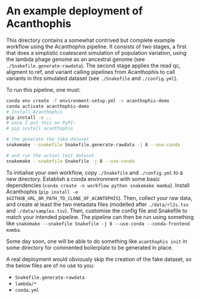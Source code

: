 # An example deployment of Acanthophis


This directory contains a somewhat contrived but complete example workflow
using the Acanthophis pipeline. It consists of two stages, a first that does a
simplistic coalescent simulation of population variation, using the lambda
phage genome as an ancestral genome (see `./Snakefile.generate-rawdata`). The
second stage applies the read qc, aligment to ref, and variant calling
pipelines from Acanthophis to call variants in this simulated dataset (see
`./Snakefile` and `./config.yml`). 


To run this pipeline, one must:

```bash
conda env create -f environment-setup.yml -n acanthophis-demo
conda activate acanthophis-demo
# Install Acanthophis
pip install -e ..
# once I put this on PyPI:
# pip install acanthophis

# the generate the fake dataset
snakemake --snakefile Snakefile.generate-rawdata -j 8 --use-conda

# and run the actual test dataset
snakemake --snakefile Snakefile -j 8 --use-conda
```


To initialise your own workflow, copy `./Snakefile` and `./config.yml` to a new
directory. Establish a conda environment with some basic dependencies
(`conda create -n workflow python snakemake mamba`). Install Acanthophis (`pip
install -e $GITHUB_URL_OR_PATH_TO_CLONE_OF_ACANTOPHIS`). Then, collect your raw
data, and create at least the two metadata files (modelled after
`./data/rl2s.tsv` and `./data/samples.tsv`). Then, customise the config file
and Snakefile to match your intended pipeline. The pipeline can then be run
using something like `snakemake --snakefile Snakefile -j 8 --use-conda
--conda-frontend mamba`.

Some day soon, one will be able to do something like `acanthophis init` in some
directory for commented boilerplate to be generated in place.

A real deployment would obviously skip the creation of the fake dataset, so the
below files are of no use to you:

- `Snakefile.generate-rawdata`
- `lambda/*`
- `conda.yml`

